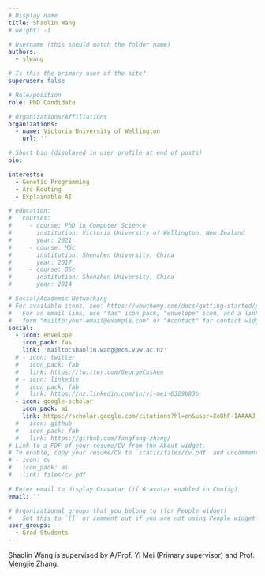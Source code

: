 ```yaml
---
# Display name
title: Shaolin Wang
# weight: -1

# Username (this should match the folder name)
authors:
  - slwang

# Is this the primary user of the site?
superuser: false

# Role/position
role: PhD Candidate

# Organizations/Affiliations
organizations:
  - name: Victoria University of Wellington
    url: ''

# Short bio (displayed in user profile at end of posts)
bio:

interests:
  - Genetic Programming
  - Arc Routing
  - Explainable AI

# education:
#   courses:
#     - course: PhD in Computer Science
#       institution: Victoria University of Wellington, New Zealand
#       year: 2021
#     - course: MSc
#       institution: Shenzhen University, China
#       year: 2017
#     - course: BSc
#       institution: Shenzhen University, China
#       year: 2014

# Social/Academic Networking
# For available icons, see: https://wowchemy.com/docs/getting-started/page-builder/#icons
#   For an email link, use "fas" icon pack, "envelope" icon, and a link in the
#   form "mailto:your-email@example.com" or "#contact" for contact widget.
social:
  - icon: envelope
    icon_pack: fas
    link: 'mailto:shaolin.wang@ecs.vuw.ac.nz'
  # - icon: twitter
  #   icon_pack: fab
  #   link: https://twitter.com/GeorgeCushen
  # - icon: linkedin
  #   icon_pack: fab
  #   link: https://nz.linkedin.com/in/yi-mei-0329b83b
  - icon: google-scholar
    icon_pack: ai
    link: https://scholar.google.com/citations?hl=en&user=XoOhF-IAAAAJ
  # - icon: github
  #   icon_pack: fab
  #   link: https://github.com/fangfang-zhang/
# Link to a PDF of your resume/CV from the About widget.
# To enable, copy your resume/CV to `static/files/cv.pdf` and uncomment the lines below.
# - icon: cv
#   icon_pack: ai
#   link: files/cv.pdf

# Enter email to display Gravatar (if Gravatar enabled in Config)
email: ''

# Organizational groups that you belong to (for People widget)
#   Set this to `[]` or comment out if you are not using People widget.
user_groups:
  - Grad Students
---
```


Shaolin Wang is supervised by A/Prof. Yi Mei (Primary supervisor) and Prof. Mengjie Zhang.

